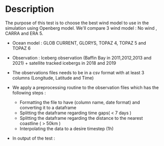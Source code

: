 # Description
The purpose of this test is to choose the best wind model to use in the simulation using Openberg model.
We'll compare 3 wind model : No wind , CARRA and ERA 5.

- Ocean model : GLOB CURRENT, GLORYS, TOPAZ 4, TOPAZ 5 and TOPAZ 6
- Observation : Iceberg observation (Baffin Bay in 2011,2012,2013 and 2021) + satellite tracked icebergs in 2018 and 2019
- The observations files needs to be in a csv format with at least 3 columns (Longitude, Latitude and Time)
- We apply a preprocessing routine to the observation files which has the following steps : 

  - Formatting the file to have (column name, date format) and converting it to a dataframe
  - Splitting the dataframe regarding time gaps( < 7 days )
  - Splitting the dataframe regarding the distance to the nearest coastline ( > 50km )
  - Interpolating the data to a desire timestep (1h)

- In output of the test :
